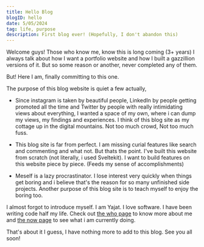 ```yaml
---
title: Hello Blog
blogID: hello
date: 5/05/2024
tag: life, purpose
description: First blog ever! (Hopefully, I don't abandon this)
---
```


Welcome guys!
Those who know me, know this is long coming (3+ years) I always talk about how I want a portfolio website and how I built a gazzillion versions of it. But so some reason or another, never completed any of them.

But! Here I am, finally committing to this one.

The purpose of this blog website is quiet a few actually,

- Since instagram is taken by beautiful people, LinkedIn by people getting promoted all the time and Twitter by people with really intimidating views about everything, I wanted a space of my own, where i can dump my views, my findings and experiences. I think of this blog site as my cottage up in the digital mountains. Not too much crowd, Not too much fuss.

- This blog site is far from perfect. I am missing curial features like search and commenting and what not. But thats the point. I've built this website from scratch (not literally, i used Sveltekit). I want to build features on this website piece by piece. (Feeds my sense of accomplishments)

- Meself is a lazy procrastinator. I lose interest very quickly when things get boring and i believe that's the reason for so many unfinished side projects. Another purpose of this blog site is to teach myself to enjoy the boring too.

I almost forgot to introduce myself. I am Yajat. I love software. I have been writing code half my life. Check out [the who page](www.yajatvishwakarma.com/whoami) to know more about me and [the now page](www.yajatvishwakarma.com/now) to see what i am currently doing.

That's about it I guess, I have nothing more to add to this blog. See you all soon!

